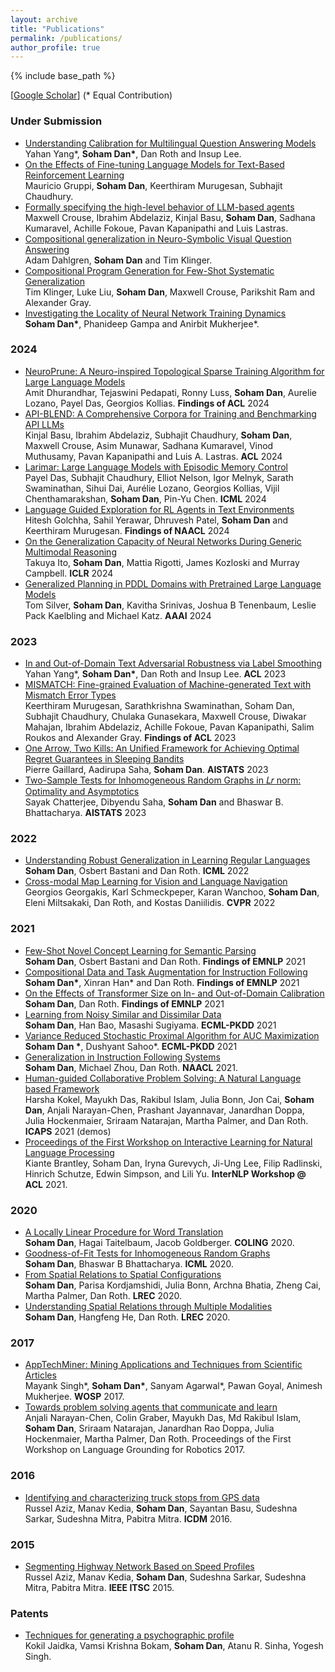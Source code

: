 ```yaml
---
layout: archive
title: "Publications"
permalink: /publications/
author_profile: true
---
```


{% include base_path %}

[[Google Scholar](https://scholar.google.com/citations?user=nOsmu8UAAAAJ&hl=en&oi=ao)] (\* Equal Contribution)


### Under Submission
* [Understanding Calibration for Multilingual Question Answering Models](https://arxiv.org/pdf/2311.08669.pdf) <br/> Yahan Yang\*, **Soham Dan\***, Dan Roth and Insup Lee.
* [On the Effects of Fine-tuning Language Models for Text-Based Reinforcement Learning](https://arxiv.org/pdf/2404.10174.pdf) <br/> Mauricio Gruppi, **Soham Dan**, Keerthiram Murugesan, Subhajit Chaudhury. 
* [Formally specifying the high-level behavior of LLM-based agents](https://arxiv.org/pdf/2310.08535.pdf) <br/> Maxwell Crouse, Ibrahim Abdelaziz, Kinjal Basu, **Soham Dan**, Sadhana Kumaravel, Achille Fokoue, Pavan Kapanipathi and Luis Lastras.
* [Compositional generalization in Neuro-Symbolic Visual Question Answering](https://openreview.net/pdf?id=_PK7ft76iG) <br/> Adam Dahlgren, **Soham Dan** and Tim Klinger.
* [Compositional Program Generation for Few-Shot Systematic Generalization](https://arxiv.org/pdf/2309.16467.pdf) <br/> Tim Klinger, Luke Liu, **Soham Dan**, Maxwell Crouse, Parikshit Ram and Alexander Gray.
* [Investigating the Locality of Neural Network Training Dynamics](https://arxiv.org/pdf/2111.01166.pdf) <br/> **Soham Dan\***, Phanideep Gampa and Anirbit Mukherjee\*. 

### 2024
* [NeuroPrune: A Neuro-inspired Topological Sparse Training Algorithm for Large Language Models](https://arxiv.org/pdf/2404.01306.pdf) <br/> Amit Dhurandhar, Tejaswini Pedapati, Ronny Luss, **Soham Dan**, Aurelie Lozano, Payel Das, Georgios Kollias. **Findings of ACL** 2024
* [API-BLEND: A Comprehensive Corpora for Training and Benchmarking API LLMs](https://arxiv.org/pdf/2402.15491.pdf) <br/> Kinjal Basu, Ibrahim Abdelaziz, Subhajit Chaudhury, **Soham Dan**, Maxwell Crouse, Asim Munawar, Sadhana Kumaravel, Vinod Muthusamy, Pavan Kapanipathi and Luis A. Lastras. **ACL** 2024
* [Larimar: Large Language Models with Episodic Memory Control](https://arxiv.org/pdf/2403.11901.pdf) <br/> Payel Das, Subhajit Chaudhury, Elliot Nelson, Igor Melnyk, Sarath Swaminathan, Sihui Dai, Aurélie Lozano, Georgios Kollias, Vijil Chenthamarakshan, **Soham Dan**, Pin-Yu Chen. **ICML** 2024
* [Language Guided Exploration for RL Agents in Text Environments](https://arxiv.org/pdf/2403.03141.pdf) <br/> Hitesh Golchha, Sahil Yerawar, Dhruvesh Patel, **Soham Dan** and Keerthiram Murugesan. **Findings of NAACL** 2024
* [On the Generalization Capacity of Neural Networks During Generic Multimodal Reasoning](https://arxiv.org/pdf/2401.15030.pdf) <br/> Takuya Ito, **Soham Dan**, Mattia Rigotti, James Kozloski and Murray Campbell. **ICLR** 2024
* [Generalized Planning in PDDL Domains with Pretrained Large Language Models](https://arxiv.org/pdf/2401.15030.pdf) <br/> Tom Silver, **Soham Dan**, Kavitha Srinivas, Joshua B Tenenbaum, Leslie Pack Kaelbling and Michael Katz. **AAAI** 2024

### 2023
* [In and Out-of-Domain Text Adversarial Robustness via Label Smoothing](https://arxiv.org/pdf/2212.10258.pdf) <br/> Yahan Yang\*, **Soham Dan\***, Dan Roth and Insup Lee. **ACL** 2023
* [MISMATCH: Fine-grained Evaluation of Machine-generated Text
with Mismatch Error Types](https://arxiv.org/pdf/2306.10452.pdf) <br/> Keerthiram Murugesan, Sarathkrishna Swaminathan, Soham Dan, Subhajit Chaudhury, Chulaka Gunasekara, Maxwell Crouse, Diwakar Mahajan, Ibrahim Abdelaziz, Achille Fokoue, Pavan Kapanipathi, Salim Roukos and Alexander Gray. **Findings of ACL** 2023
* [One Arrow, Two Kills: An Unified Framework for Achieving Optimal Regret Guarantees in Sleeping Bandits](https://arxiv.org/pdf/2210.14998.pdf) <br/> Pierre Gaillard, Aadirupa Saha, **Soham Dan**. **AISTATS** 2023
* [Two-Sample Tests for Inhomogeneous Random Graphs in 𝐿𝑟 norm: Optimality and Asymptotics]() <br/> Sayak Chatterjee, Dibyendu Saha, **Soham Dan** and Bhaswar B. Bhattacharya. **AISTATS** 2023



### 2022
* [Understanding Robust Generalization in Learning Regular Languages](https://arxiv.org/pdf/2202.09717.pdf) <br/> **Soham Dan**, Osbert Bastani and Dan Roth. **ICML** 2022
* [Cross-modal Map Learning for Vision and Language Navigation](https://arxiv.org/pdf/2203.05137v1.pdf) <br/> Georgios Georgakis, Karl Schmeckpeper, Karan Wanchoo, **Soham Dan**, Eleni Miltsakaki, Dan Roth, and Kostas Daniilidis. **CVPR** 2022

### 2021
* [Few-Shot Novel Concept Learning for Semantic Parsing](https://aclanthology.org/2021.findings-emnlp.177.pdf) <br/> **Soham Dan**, Osbert Bastani and Dan Roth. **Findings of EMNLP** 2021
* [Compositional Data and Task Augmentation for Instruction Following](https://aclanthology.org/2021.findings-emnlp.178.pdf) <br/> **Soham Dan\***, Xinran Han\* and Dan Roth. **Findings of EMNLP** 2021
* [On the Effects of Transformer Size on In- and Out-of-Domain Calibration](https://aclanthology.org/2021.findings-emnlp.180.pdf) <br/> **Soham Dan**, Dan Roth. **Findings of EMNLP** 2021
* [Learning from Noisy Similar and Dissimilar Data](https://2021.ecmlpkdd.org/wp-content/uploads/2021/07/sub_303.pdf)<br/> **Soham Dan**, Han Bao, Masashi Sugiyama. **ECML-PKDD** 2021
* [Variance Reduced Stochastic Proximal Algorithm for AUC Maximization](https://2021.ecmlpkdd.org/wp-content/uploads/2021/07/sub_306.pdf)<br/> **Soham Dan \***, Dushyant Sahoo\*. **ECML-PKDD** 2021
* [Generalization in Instruction Following Systems](https://www.aclweb.org/anthology/2021.naacl-main.76.pdf) <br/>**Soham Dan**, Michael Zhou, Dan Roth. **NAACL** 2021.
* [Human-guided Collaborative Problem Solving: A Natural Language based Framework](https://icaps21.icaps-conference.org/demos/demos/375.pdf) <br/> Harsha Kokel, Mayukh Das, Rakibul Islam, Julia Bonn, Jon Cai, **Soham Dan**, Anjali Narayan-Chen, Prashant Jayannavar, Janardhan Doppa, Julia Hockenmaier, Sriraam Natarajan, Martha Palmer, and Dan Roth. **ICAPS** 2021 (demos)
* [Proceedings of the First Workshop on Interactive Learning for Natural Language Processing](https://aclanthology.org/2021.internlp-1.0.pdf) <br/> Kiante Brantley, Soham Dan, Iryna Gurevych, Ji-Ung Lee, Filip Radlinski, Hinrich Schutze, Edwin Simpson, and Lili Yu. **InterNLP Workshop @ ACL** 2021.

### 2020
* [A Locally Linear Procedure for Word Translation ](https://www.aclweb.org/anthology/2020.coling-main.528.pdf) <br/>**Soham Dan**, Hagai Taitelbaum, Jacob Goldberger. **COLING** 2020.
* [Goodness-of-Fit Tests for Inhomogeneous Random Graphs](http://proceedings.mlr.press/v119/dan20a/dan20a.pdf) <br/>
**Soham Dan**, Bhaswar B Bhattacharya. **ICML** 2020. 
* [From Spatial Relations to Spatial Configurations](https://www.aclweb.org/anthology/2020.lrec-1.717.pdf)<br/> **Soham Dan**, Parisa Kordjamshidi, Julia Bonn, Archna Bhatia, Zheng Cai, Martha Palmer, Dan Roth. **LREC** 2020.
* [Understanding Spatial Relations through Multiple Modalities](https://www.aclweb.org/anthology/2020.lrec-1.288.pdf)<br/> **Soham Dan**, Hangfeng He, Dan Roth. **LREC** 2020.

### 2017

* [AppTechMiner: Mining Applications and Techniques from Scientific Articles](https://dl.acm.org/doi/abs/10.1145/3127526.3127527)<br/> Mayank Singh\*, **Soham Dan\***, Sanyam Agarwal\*, Pawan Goyal, Animesh Mukherjee. **WOSP** 2017.
* [Towards problem solving agents that communicate and learn](https://www.aclweb.org/anthology/W17-2812.pdf)<br/>Anjali Narayan-Chen, Colin Graber, Mayukh Das, Md Rakibul Islam, **Soham Dan**, Sriraam Natarajan, Janardhan Rao Doppa, Julia Hockenmaier, Martha Palmer, Dan Roth. Proceedings of the First Workshop on Language Grounding for Robotics 2017.

### 2016
* [Identifying and characterizing truck stops from GPS data](https://link.springer.com/chapter/10.1007/978-3-319-41561-1_13)<br/>Russel Aziz, Manav Kedia, **Soham Dan**, Sayantan Basu, Sudeshna Sarkar, Sudeshna Mitra, Pabitra Mitra. **ICDM** 2016.

### 2015
* [Segmenting Highway Network Based on Speed Profiles](https://ieeexplore.ieee.org/abstract/document/7313562)<br/>Russel Aziz, Manav Kedia, **Soham Dan**, Sudeshna Sarkar, Sudeshna Mitra, Pabitra Mitra. **IEEE ITSC** 2015.

### Patents
* [Techniques for generating a psychographic profile](https://patents.google.com/patent/US20170270544A1/en)<br/>Kokil Jaidka, Vamsi Krishna Bokam, **Soham Dan**, Atanu R. Sinha, Yogesh Singh.

